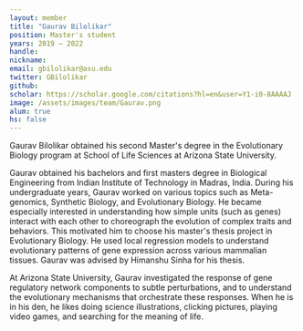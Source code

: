 ```yaml
---
layout: member
title: "Gaurav Bilolikar"
position: Master's student
years: 2019 – 2022
handle: 
nickname: 
email: gbilolikar@asu.edu 
twitter: GBilolikar
github: 
scholar: https://scholar.google.com/citations?hl=en&user=Y1-i0-8AAAAJ
image: /assets/images/team/Gaurav.png
alum: true
hs: false
---
```

Gaurav Bilolikar obtained his second Master's degree in the Evolutionary Biology program at School of Life Sciences at Arizona State University.

Gaurav obtained his bachelors and first masters degree in Biological Engineering from Indian Institute of Technology in Madras, India. During his undergraduate years, Gaurav worked on various topics such as Meta-genomics, Synthetic Biology, and Evolutionary Biology. He became especially interested in understanding how simple units (such as genes) interact with each other to choreograph the evolution of complex traits and behaviors. This motivated him to choose his master's thesis project in Evolutionary Biology. He used local regression models to understand evolutionary patterns of gene expression across various mammalian tissues. Gaurav was advised by Himanshu Sinha for his thesis.

At Arizona State University, Gaurav investigated the response of gene regulatory network components to subtle perturbations, and to understand the evolutionary mechanisms that orchestrate these responses. When he is in his den, he likes doing science illustrations, clicking pictures, playing video games, and searching for the meaning of life.